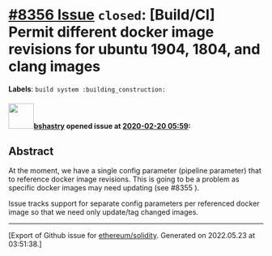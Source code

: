 # [\#8356 Issue](https://github.com/ethereum/solidity/issues/8356) `closed`: [Build/CI] Permit different docker image revisions for ubuntu 1904, 1804, and clang images
**Labels**: `build system :building_construction:`


#### <img src="https://avatars.githubusercontent.com/u/2388185?v=4" width="50">[bshastry](https://github.com/bshastry) opened issue at [2020-02-20 05:59](https://github.com/ethereum/solidity/issues/8356):

## Abstract

At the moment, we have a single config parameter (pipeline parameter) that to reference docker image revisions. This is going to be a problem as specific docker images may need updating (see #8355 ).

Issue tracks support for separate config parameters per referenced docker image so that we need only update/tag changed images.




-------------------------------------------------------------------------------



[Export of Github issue for [ethereum/solidity](https://github.com/ethereum/solidity). Generated on 2022.05.23 at 03:51:38.]
